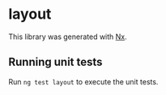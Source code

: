 # layout

This library was generated with [Nx](https://nx.dev).

## Running unit tests

Run `ng test layout` to execute the unit tests.
